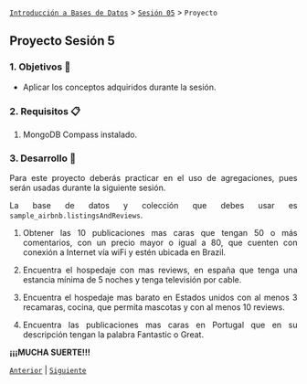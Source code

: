 [`Introducción a Bases de Datos`](../../Readme.md) > [`Sesión 05`](../Readme.md) > `Proyecto`
	
## Proyecto Sesión 5

<div style="text-align: justify;">

### 1. Objetivos :dart: 

- Aplicar los conceptos adquiridos durante la sesión.

### 2. Requisitos :clipboard:

1. MongoDB Compass instalado.

### 3. Desarrollo :rocket:

Para este proyecto deberás practicar en el uso de agregaciones, pues serán usadas durante la siguiente sesión.

La base de datos y colección que debes usar es `sample_airbnb.listingsAndReviews`.

1. Obtener las 10 publicaciones mas caras que tengan 50 o más comentarios, con un precio mayor o igual a 80, que cuenten con conexión a Internet vía wiFi y estén ubicada en Brazil.

2. Encuentra el hospedaje con mas reviews, en españa que tenga una estancia mínima de 5 noches y tenga televisión por cable.

3. Encuentra el hospedaje mas barato en Estados unidos con al menos 3 recamaras, cocina, que permita mascotas y con al menos 10 reviews.

4. Encuentra las publicaciones mas caras en Portugal que en su descripción tengan la palabra Fantastic o Great.

**¡¡¡MUCHA SUERTE!!!**

[`Anterior`](../Readme.md#3-proyecto-hammer) | [`Siguiente`](../Readme.md#4-postwork-memo)
